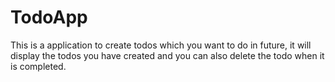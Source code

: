 # TodoApp
This is a application to create todos which you want to do in future, it will display the todos you have created and you can also delete the todo when it is completed.
